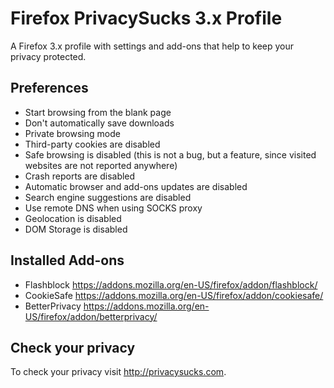 Firefox PrivacySucks 3.x Profile
================================

A Firefox 3.x profile with settings and add-ons that help to keep your privacy
protected.

Preferences
-----------

- Start browsing from the blank page
- Don't automatically save downloads
- Private browsing mode
- Third-party cookies are disabled
- Safe browsing is disabled (this is not a bug, but a feature, since visited
websites are not reported anywhere)
- Crash reports are disabled
- Automatic browser and add-ons updates are disabled
- Search engine suggestions are disabled
- Use remote DNS when using SOCKS proxy
- Geolocation is disabled
- DOM Storage is disabled

Installed Add-ons
-----------------

- Flashblock https://addons.mozilla.org/en-US/firefox/addon/flashblock/
- CookieSafe https://addons.mozilla.org/en-US/firefox/addon/cookiesafe/
- BetterPrivacy https://addons.mozilla.org/en-US/firefox/addon/betterprivacy/

Check your privacy
------------------

To check your privacy visit http://privacysucks.com.
